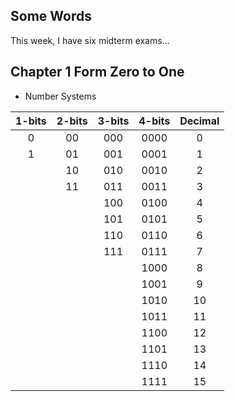 ## Some Words
This week, I have six midterm exams...

## Chapter 1 Form Zero to One
- Number Systems

| 1-bits | 2-bits | 3-bits | 4-bits | Decimal |
|:--------:|:--------:|:--------:|:--------:|:--------:|
| 0 | 00 | 000 | 0000 | 0 |
| 1 | 01 | 001 | 0001 | 1 |
|   | 10 | 010 | 0010 | 2 |
|   | 11 | 011 | 0011 | 3 |
|   |    | 100 | 0100 | 4 |
|   |    | 101 | 0101 | 5 |
|   |    | 110 | 0110 | 6 |
|   |    | 111 | 0111 | 7 |
|   |    |     | 1000 | 8 |
|   |    |     | 1001 | 9 |
|   |    |     | 1010 | 10 |
|   |    |     | 1011 | 11 |
|   |    |     | 1100 | 12 |
|   |    |     | 1101 | 13 |
|   |    |     | 1110 | 14 |
|   |    |     | 1111 | 15 |
